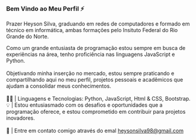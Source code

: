 ### Bem Vindo ao Meu Perfil ⚡ 
Prazer Heyson Silva, graduando em redes de computadores e formado em técnico em informática, ambas formações pelo Insituto Federal do Rio Grande do Norte. <br>

Como um grande entusiasta de programação estou sempre em busca de experiências na área, tenho proficiência nas linguagens JavaScript e Python. <br> <br>
Objetivando minha inserção no mercado, estou sempre praticando e compartilhando aqui no meu perfil, projetos pessoais e acadêmicos que ajudam a consolidar meus conhecimentos.
<br> <br>
👨‍💻 | Linguagens e Tecnologias: Python, JavaScript, Html & CSS, Bootstrap.
<br>
💡 | Estou entusiasmado com os desafios e oportunidades que a programação oferece, e estou comprometido em contribuir para projetos inovadores.
<br> <br>
📩 | Entre em contato comigo através do emal heysonsilva98@gmail.com 



